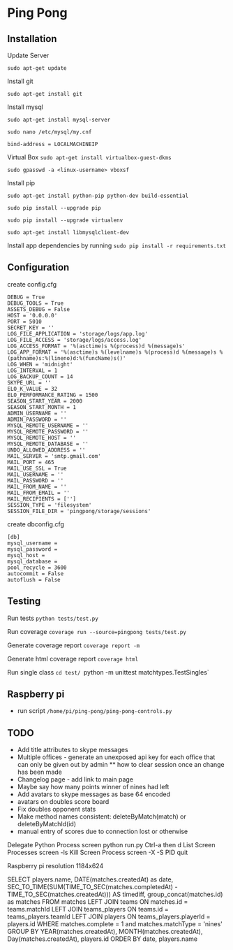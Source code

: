 # Ping Pong

## Installation

Update Server

`sudo apt-get update`

Install git

`sudo apt-get install git`

Install mysql

`sudo apt-get install mysql-server`

`sudo nano /etc/mysql/my.cnf`

```bind-address = LOCALMACHINEIP```


Virtual Box
`sudo apt-get install virtualbox-guest-dkms`

`sudo gpasswd -a <linux-username> vboxsf`

Install pip

`sudo apt-get install python-pip python-dev build-essential`

`sudo pip install --upgrade pip`

`sudo pip install --upgrade virtualenv`

`sudo apt-get install libmysqlclient-dev`

Install app dependencies by running `sudo pip install -r requirements.txt`

## Configuration

create config.cfg
```
DEBUG = True
DEBUG_TOOLS = True
ASSETS_DEBUG = False
HOST = '0.0.0.0'
PORT = 5010
SECRET_KEY = ''
LOG_FILE_APPLICATION = 'storage/logs/app.log'
LOG_FILE_ACCESS = 'storage/logs/access.log'
LOG_ACCESS_FORMAT = '%(asctime)s %(process)d %(message)s'
LOG_APP_FORMAT = '%(asctime)s %(levelname)s %(process)d %(message)s %(pathname)s:%(lineno)d:%(funcName)s()'
LOG_WHEN = 'midnight'
LOG_INTERVAL = 1
LOG_BACKUP_COUNT = 14
SKYPE_URL = ''
ELO_K_VALUE = 32
ELO_PERFORMANCE_RATING = 1500
SEASON_START_YEAR = 2000
SEASON_START_MONTH = 1
ADMIN_USERNAME = ''
ADMIN_PASSWORD = ''
MYSQL_REMOTE_USERNAME = ''
MYSQL_REMOTE_PASSWORD = ''
MYSQL_REMOTE_HOST = ''
MYSQL_REMOTE_DATABASE = ''
UNDO_ALLOWED_ADDRESS = ''
MAIL_SERVER = 'smtp.gmail.com'
MAIL_PORT = 465
MAIL_USE_SSL = True
MAIL_USERNAME = ''
MAIL_PASSWORD = ''
MAIL_FROM_NAME = ''
MAIL_FROM_EMAIL = ''
MAIL_RECIPIENTS = ['']
SESSION_TYPE = 'filesystem'
SESSION_FILE_DIR = 'pingpong/storage/sessions'
```

create dbconfig.cfg
```
[db]
mysql_username =
mysql_password =
mysql_host =
mysql_database =
pool_recycle = 3600
autocommit = False
autoflush = False
```

## Testing

Run tests
`python tests/test.py`

Run coverage
`coverage run --source=pingpong tests/test.py`

Generate coverage report
`coverage report -m`

Generate html coverage report
`coverage html`

Run single class
`cd test/
`python -m unittest matchtypes.TestSingles`


## Raspberry pi

* run script `/home/pi/ping-pong/ping-pong-controls.py`

## TODO

* Add title attributes to skype messages
* Multiple offices - generate an unexposed api key for each office that can only be given out by admin
** how to clear session once an change has been made
* Changelog page - add link to main page
* Maybe say how many points winner of nines had left
* Add avatars to skype messages as base 64 encoded
* avatars on doubles score board
* Fix doubles opponent stats
* Make method names consistent: deleteByMatch(match) or deleteByMatchId(id)
* manual entry of scores due to connection lost or otherwise

Delegate Python Process
	screen python run.py
	Ctrl-a then d
List Screen Processes
	screen -ls
Kill Screen Process
	screen -X -S PID quit

Raspberry pi resolution
1184x624


SELECT players.name, DATE(matches.createdAt) as date, SEC_TO_TIME(SUM(TIME_TO_SEC(matches.completedAt) - TIME_TO_SEC(matches.createdAt))) AS timediff, group_concat(matches.id) as matches
FROM matches
LEFT JOIN teams ON matches.id = teams.matchId
LEFT JOIN teams_players ON teams.id = teams_players.teamId
LEFT JOIN players ON teams_players.playerId = players.id
WHERE matches.complete = 1 and matches.matchType = 'nines'
GROUP BY YEAR(matches.createdAt), MONTH(matches.createdAt), Day(matches.createdAt), players.id
ORDER BY date, players.name